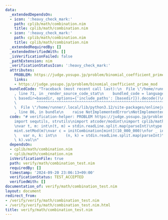 ```yaml
---
data:
  _extendedDependsOn:
  - icon: ':heavy_check_mark:'
    path: cplib/math/combination.nim
    title: cplib/math/combination.nim
  - icon: ':heavy_check_mark:'
    path: cplib/math/combination.nim
    title: cplib/math/combination.nim
  _extendedRequiredBy: []
  _extendedVerifiedWith: []
  _isVerificationFailed: false
  _pathExtension: nim
  _verificationStatusIcon: ':heavy_check_mark:'
  attributes:
    PROBLEM: https://judge.yosupo.jp/problem/binomial_coefficient_prime_mod
    links:
    - https://judge.yosupo.jp/problem/binomial_coefficient_prime_mod
  bundledCode: "Traceback (most recent call last):\n  File \"/home/runner/.local/lib/python3.12/site-packages/onlinejudge_verify/documentation/build.py\"\
    , line 71, in _render_source_code_stat\n    bundled_code = language.bundle(stat.path,\
    \ basedir=basedir, options={'include_paths': [basedir]}).decode()\n          \
    \         ^^^^^^^^^^^^^^^^^^^^^^^^^^^^^^^^^^^^^^^^^^^^^^^^^^^^^^^^^^^^^^^^^^^^^^^^^^^^^^^^^\n\
    \  File \"/home/runner/.local/lib/python3.12/site-packages/onlinejudge_verify/languages/nim.py\"\
    , line 86, in bundle\n    raise NotImplementedError\nNotImplementedError\n"
  code: "# verification-helper: PROBLEM https://judge.yosupo.jp/problem/binomial_coefficient_prime_mod\n\
    import sequtils, strutils\nimport atcoder/modint\nimport cplib/math/combination\n\
    \nvar t, m: int\n(t, m) = stdin.readLine.split.map(parseInt)\ntype mint = modint\n\
    mint.setMod(m)\nvar c = initCombination[mint](10_000_000)\nfor _ in 0..<t:\n \
    \   var n, k: int\n    (n, k) = stdin.readLine.split.map(parseInt)\n    echo c.ncr(n,\
    \ k).val\n"
  dependsOn:
  - cplib/math/combination.nim
  - cplib/math/combination.nim
  isVerificationFile: true
  path: verify/math/combination_test.nim
  requiredBy: []
  timestamp: '2024-09-20 23:06:13+09:00'
  verificationStatus: TEST_ACCEPTED
  verifiedWith: []
documentation_of: verify/math/combination_test.nim
layout: document
redirect_from:
- /verify/verify/math/combination_test.nim
- /verify/verify/math/combination_test.nim.html
title: verify/math/combination_test.nim
---
```

